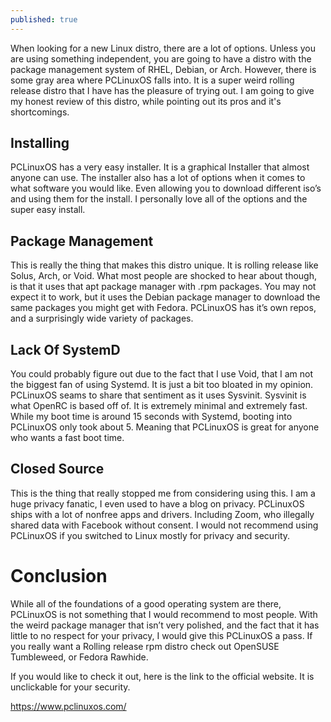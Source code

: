 ```yaml
---
published: true
---
```

When looking for a new Linux distro, there are a lot of options. Unless you are using something independent, you are going to have a distro with the package management system of RHEL, Debian, or Arch. However, there is some gray area where PCLinuxOS falls into. It is a super weird rolling release distro that I have has the pleasure of trying out. I am going to give my honest review of this distro, while pointing out its pros and it's shortcomings. 

## Installing 

PCLinuxOS has a very easy installer. It is a graphical Installer that almost anyone can use. The installer also has a lot of options when it comes to what software you would like. Even allowing you to download different iso’s and using them for the install. I personally love all of the options and the super easy install. 

## Package Management 

This is really the thing that makes this distro unique. It is rolling release like Solus, Arch, or Void. What most people are shocked to hear about though, is that it uses that apt package manager with .rpm packages. You may not expect it to work, but it uses the Debian package manager to download the same packages you might get with Fedora. PCLinuxOS has it’s own repos, and a surprisingly wide variety of packages. 

## Lack Of SystemD

You could probably figure out due to the fact that I use Void, that I am not the biggest fan of using Systemd. It is just a bit too bloated in my opinion. PCLinuxOS seams to share that sentiment as it uses Sysvinit. Sysvinit is what OpenRC is based off of. It is extremely minimal and extremely fast. While my boot time is around 15 seconds with Systemd, booting into PCLinuxOS only took about 5. Meaning that PCLinuxOS is great for anyone who wants a fast boot time. 

## Closed Source 

This is the thing that really stopped me from considering using this. I am a huge privacy fanatic, I even used to have a blog on privacy. PCLinuxOS ships with a lot of nonfree apps and drivers. Including Zoom, who illegally shared data with Facebook without consent. I would not recommend using PCLinuxOS if you switched to Linux mostly for privacy and security. 

# Conclusion 

While all of the foundations of a good operating system are there, PCLinuxOS is not something that I would recommend to most people. With the weird package manager that isn’t very polished, and the fact that it has little to no respect for your privacy, I would give this PCLinuxOS a pass. If you really want a Rolling release rpm distro check out OpenSUSE Tumbleweed, or Fedora Rawhide.

If you would like to check it out, here is the link to the official website. It is unclickable for your security. 

https://www.pclinuxos.com/
